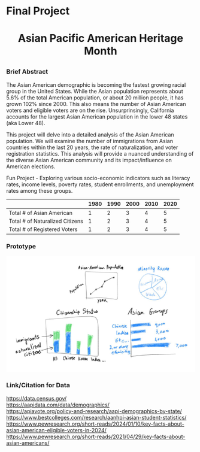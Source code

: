 # Final Project

# <p style="text-align: center;">Asian Pacific American Heritage Month</p> 

### Brief Abstract
The Asian American demographic is becoming the fastest growing racial group in the United States. While the Asian population represents about 5.6% of the total American population, or about 20 million people, it has grown 102% since 2000. This also means the number of Asian American voters and eligible voters are on the rise. Unsurprinsingly, California accounts for the largest Asian American population in the lower 48 states (aka Lower 48). 

This project will delve into a detailed analysis of the Asian American population. We will examine the number of immigrations from Asian countries within the last 20 years, the rate of naturalization, and voter registration statistics. This analysis will provide a nuanced understanding of the diverse Asian American community and its impact/influence on American elections.

Fun Project - Exploring various socio-economic indicators such as literacy rates, income levels, poverty rates, student enrollments, and unemployment rates among these groups.

|  | 1980 | 1990 | 2000 | 2010 | 2020 |  
| ----- | ---- | ---- | ---- | ---- | ---- | 
| Total # of Asian American | 1 | 2| 3 | 4 | 5 |  
| Total # of Naturalized Citizens | 1 | 2 | 3 | 4 | 5 |
| Total # of Registered Voters | 1 | 2 | 3 | 4 | 5 | 

### Prototype 
![drawing](drawing.png) 

### Link/Citation for Data  
https://data.census.gov/  
https://aapidata.com/data/demographics/  
https://apiavote.org/policy-and-research/aapi-demographics-by-state/  
https://www.bestcolleges.com/research/aanhpi-asian-student-statistics/  
https://www.pewresearch.org/short-reads/2024/01/10/key-facts-about-asian-american-eligible-voters-in-2024/  
https://www.pewresearch.org/short-reads/2021/04/29/key-facts-about-asian-americans/